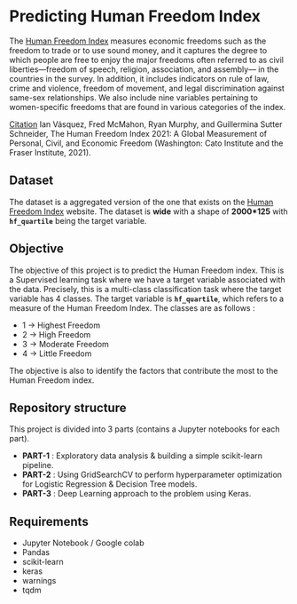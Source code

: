 # Predicting Human Freedom Index

The <a href="https://www.cato.org/human-freedom-index/2021 ">Human Freedom Index</a> measures economic freedoms such as the freedom to trade or to use sound money, and it captures the degree to which people are free to enjoy the major freedoms often referred to as civil liberties—freedom of speech, religion, association, and assembly— in the countries in the survey. In addition, it includes indicators on rule of law, crime and violence, freedom of movement, and legal discrimination against same-sex relationships. We also include nine variables pertaining to women-specific freedoms that are found in various categories of the index.

<u>Citation</u>
Ian Vásquez, Fred McMahon, Ryan Murphy, and Guillermina Sutter Schneider, The Human Freedom Index 2021: A Global Measurement of Personal, Civil, and Economic Freedom (Washington: Cato Institute and the Fraser Institute, 2021).

## Dataset
The dataset is a aggregated version of the one that exists on the <a href="https://www.cato.org/human-freedom-index/2021 ">Human Freedom Index</a> website. The dataset is **wide** with a shape of **2000*125** with **`hf_quartile`** being the target variable. 

## Objective 
The objective of this project is to predict the Human Freedom index. This is a Supervised learning task where we have a target variable associated with the data. Precisely, this is a multi-class classification task where the target variable has 4 classes. The target variable is **`hf_quartile`**, which refers to a measure of the Human Freedom Index. The classes are as follows : 
* 1 -> Highest Freedom
* 2 -> High Freedom
* 3 -> Moderate Freedom
* 4 -> Little Freedom

The objective is also to identify the factors that contribute the most to the Human Freedom index.


## Repository structure
This project is divided into 3 parts (contains a Jupyter notebooks for each part). 
* **PART-1** : Exploratory data analysis & building a simple scikit-learn pipeline.
* **PART-2** : Using GridSearchCV to perform hyperparameter optimization for Logistic Regression & Decision Tree models.
* **PART-3** : Deep Learning approach to the problem using Keras.

## Requirements
- Jupyter Notebook / Google colab
- Pandas
- scikit-learn
- keras
- warnings
- tqdm
